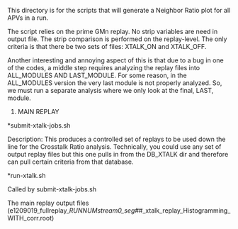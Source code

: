 This directory is for the scripts that will generate a Neighbor Ratio plot for all APVs in a run.

The script relies on the prime GMn replay. No strip variables are need in output file. The strip comparison is performed on the replay-level.
The only criteria is that there be two sets of files: XTALK_ON and XTALK_OFF.

Another interesting and annoying aspect of this is that due to a bug in one of the codes, a middle step requires analyzing the replay files into ALL_MODULES AND LAST_MODULE. For some reason, in the ALL_MODULES version the very last module is not properly analyzed. So, we must run a separate analysis where we only look at the final, LAST, module.

1. MAIN REPLAY

*submit-xtalk-jobs.sh

Description: This produces a controlled set of replays to be used down the line for the Crosstalk Ratio analysis. Technically, you could use any set of output replay files but this one pulls in from the DB_XTALK dir and therefore can pull certain criteria from that database.

*run-xtalk.sh

Called by submit-xtalk-jobs.sh


The main replay output files (e1209019_fullreplay_$RUNNUM$_stream0_seg#_#_xtalk_replay_Histogramming_WITH_corr.root)
